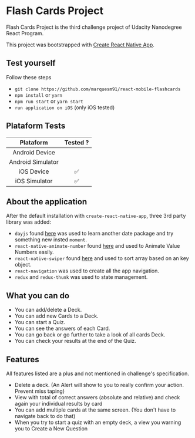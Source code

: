 # Flash Cards Project

Flash Cards Project is the third challenge project of Udacity Nanodegree React Program.

This project was bootstrapped with [Create React Native App](https://github.com/react-community/create-react-native-app).

## Test yourself

Follow these steps

* `git clone https://github.com/marquesm91/react-mobile-flashcards`
* `npm install` or `yarn`
* `npm run start` or `yarn start`
* `run application on iOS` (only iOS tested)

## Plataform Tests

|      Plataform    |       Tested ?      |
|:-----------------:|:-------------------:|
| Android Device    |                     |
| Android Simulator |                     |
| iOS Device        | :white_check_mark:  |
| iOS Simulator     | :white_check_mark:  |

## About the application

After the default installation with `create-react-native-app`, three 3rd party library was added:

* `dayjs` found [here](https://github.com/xx45/dayjs) was used to learn another date package and try something new insted `moment`.
* `react-native-animate-number` found [here](https://github.com/wkh237/react-native-animate-number) and used to Animate Value Numbers easily.
* `react-native-swiper` found [here](https://github.com/leecade/react-native-swiper) and used to sort array based on an key object.
* `react-navigation` was used to create all the app navigation.
* `redux` and `redux-thunk` was used to state management.

## What you can do

* You can add/delete a Deck.
* You can add new Cards to a Deck.
* You can start a Quiz.
* You can see the answers of each Card.
* You can go back or go further to take a look of all cards Deck.
* You can check your results at the end of the Quiz.

## Features

All features listed are a plus and not mentioned in challenge's specification.

* Delete a deck. (An Alert will show to you to really confirm your action. Prevent miss taping)
* View with total of correct answers (absolute and relative) and check again your individual results by card
* You can add multiple cards at the same screen. (You don't have to navigate back to do that)
* When you try to start a quiz with an empty deck, a view you warning you to Create a New Question